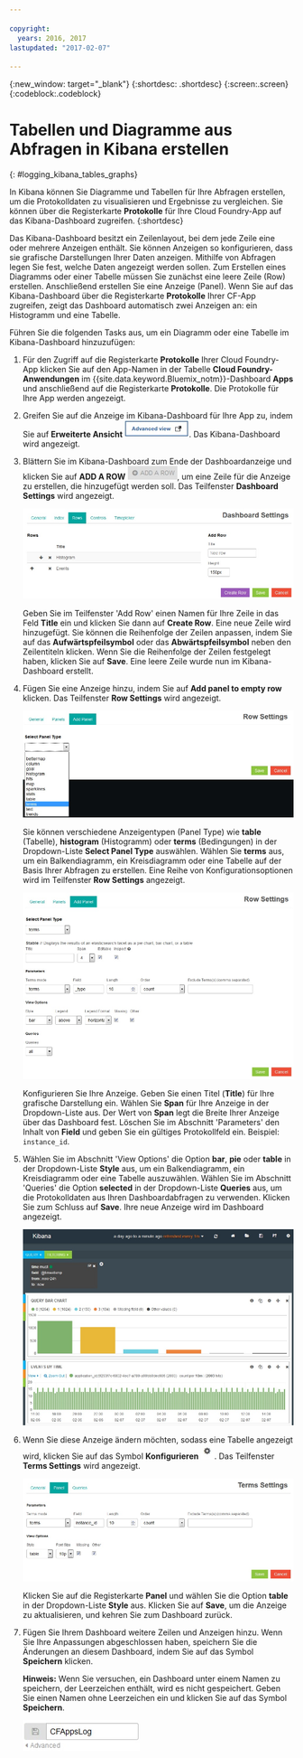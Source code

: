 ```yaml
---

copyright:
  years: 2016, 2017
lastupdated: "2017-02-07"

---
```


<!-- Common attributes used in the template are defined as follows: -->
{:new_window: target="_blank"}
{:shortdesc: .shortdesc}
{:screen:.screen}
{:codeblock:.codeblock}

<!-- Additional task topic: OPTIONAL
This is the template for additional task topics that are needed beyond the basic tasks in the getting started index.md.  As needed, other task topics can be included, with titles such as "Configuring x", "Administering y", "Managing z", etc. This topic is a peer of the getting started index.md in the <servicename>.ditamap. This topic can have one level of children and they also can be referenced in <servicename>.ditamap -->

# Tabellen und Diagramme aus Abfragen in Kibana erstellen
<!-- for example, Uploading your data -->
{: #logging_kibana_tables_graphs}
<!-- Provide an appropriate ID above -->

<!-- The short description section should include a sentence describing why this task is needed. For search engine optimization, include the service long name and "Bluemix". For example: -->

In Kibana können Sie Diagramme und Tabellen für Ihre Abfragen erstellen, um die Protokolldaten zu visualisieren und Ergebnisse zu vergleichen. Sie können über die Registerkarte **Protokolle** für Ihre Cloud Foundry-App auf das Kibana-Dashboard zugreifen.
{:shortdesc}

<!-- Include a sentence to briefly introduce the steps/subtopics. Example: -->
Das Kibana-Dashboard besitzt ein Zeilenlayout, bei dem jede Zeile eine oder mehrere Anzeigen enthält. Sie können Anzeigen so konfigurieren, dass sie grafische Darstellungen Ihrer Daten anzeigen. Mithilfe von Abfragen legen Sie fest, welche Daten angezeigt werden sollen. Zum Erstellen eines Diagramms oder einer Tabelle müssen Sie zunächst eine leere Zeile (Row) erstellen. Anschließend erstellen Sie eine Anzeige (Panel). Wenn Sie auf das Kibana-Dashboard über die Registerkarte **Protokolle** Ihrer CF-App zugreifen, zeigt das Dashboard automatisch zwei Anzeigen an: ein Histogramm und eine Tabelle.

Führen Sie die folgenden Tasks aus, um ein Diagramm oder eine Tabelle im Kibana-Dashboard hinzuzufügen:

1. Für den Zugriff auf die Registerkarte **Protokolle** Ihrer Cloud Foundry-App klicken Sie auf den App-Namen in der Tabelle **Cloud Foundry-Anwendungen** im {{site.data.keyword.Bluemix_notm}}-Dashboard **Apps** und anschließend auf die Registerkarte **Protokolle**. Die Protokolle für Ihre App werden angezeigt.

2. Greifen Sie auf die Anzeige im Kibana-Dashboard für Ihre App zu, indem Sie auf **Erweiterte Ansicht** ![Link für erweiterte Ansicht](images/logging_advanced_view.jpg). Das Kibana-Dashboard wird angezeigt.

3. Blättern Sie im Kibana-Dashboard zum Ende der Dashboardanzeige und klicken Sie auf **ADD A ROW** ![Symbol für "Zeile hinzufügen"](images/logging_add_row.jpg), um eine Zeile für die Anzeige zu erstellen, die hinzugefügt werden soll. Das Teilfenster **Dashboard Settings** wird angezeigt. 
	
	![Teilfenster für Dashboardeinstellungen](images/logging_dashboard_settings.jpg)
	
	Geben Sie im Teilfenster 'Add Row' einen Namen für Ihre Zeile in das Feld **Title** ein und klicken Sie dann auf **Create Row**. Eine neue Zeile wird hinzugefügt. Sie können die Reihenfolge der Zeilen anpassen, indem Sie auf das **Aufwärtspfeilsymbol** oder das **Abwärtspfeilsymbol** neben den Zeilentiteln klicken. Wenn Sie die Reihenfolge der Zeilen festgelegt haben, klicken Sie auf **Save**. Eine leere Zeile wurde nun im Kibana-Dashboard erstellt.

4. Fügen Sie eine Anzeige hinzu, indem Sie auf **Add panel to empty row** klicken. Das Teilfenster **Row Settings** wird angezeigt.

    ![Teilfenster für Zeileneinstellungen](images/logging_row_settings.jpg)
	
	Sie können verschiedene Anzeigentypen (Panel Type) wie **table** (Tabelle), **histogram** (Histogramm) oder **terms** (Bedingungen) in der Dropdown-Liste **Select Panel Type** auswählen. Wählen Sie **terms** aus, um ein Balkendiagramm, ein Kreisdiagramm oder eine Tabelle auf der Basis Ihrer Abfragen zu erstellen. Eine Reihe von Konfigurationsoptionen wird im Teilfenster **Row Settings** angezeigt.
	
	![Anzeige im Teilfenster für Zeileneinstellungen hinzufügen](images/logging_add_panel.jpg)
	
	Konfigurieren Sie Ihre Anzeige. Geben Sie einen Titel (**Title**) für Ihre grafische Darstellung ein. Wählen Sie **Span** für Ihre Anzeige in der Dropdown-Liste aus. Der Wert von **Span** legt die Breite Ihrer Anzeige über das Dashboard fest. Löschen Sie im Abschnitt 'Parameters' den Inhalt von **Field** und geben Sie ein gültiges Protokollfeld ein. Beispiel: `instance_id`. 

5. Wählen Sie im Abschnitt 'View Options' die Option **bar**, **pie** oder **table** in der Dropdown-Liste **Style** aus, um ein Balkendiagramm, ein Kreisdiagramm oder eine Tabelle auszuwählen. Wählen Sie im Abschnitt 'Queries' die Option **selected** in der Dropdown-Liste **Queries** aus, um die Protokolldaten aus Ihren Dashboardabfragen zu verwenden. Klicken Sie zum Schluss auf **Save**. Ihre neue Anzeige wird im Dashboard angezeigt.

	![Dashboard mit Anzeige eines Balkendiagramms](images/logging_bar_chart_panel.jpg)
	
6. Wenn Sie diese Anzeige ändern möchten, sodass eine Tabelle angezeigt wird, klicken Sie auf das Symbol **Konfigurieren** ![Symbol für Konfigurieren](images/logging_dashboard_config_panel.jpg). Das Teilfenster **Terms Settings** wird angezeigt. 

	![Teilfenster für Bedingungseinstellungen](images/logging_terms_settings.jpg)
	
	Klicken Sie auf die Registerkarte **Panel** und wählen Sie die Option **table** in der Dropdown-Liste **Style** aus. Klicken Sie auf **Save**, um die Anzeige zu aktualisieren, und kehren Sie zum Dashboard zurück.

7. Fügen Sie Ihrem Dashboard weitere Zeilen und Anzeigen hinzu. Wenn Sie Ihre Anpassungen abgeschlossen haben, speichern Sie die Änderungen an diesem Dashboard, indem Sie auf das Symbol **Speichern** klicken.

    **Hinweis:** Wenn Sie versuchen, ein Dashboard unter einem Namen zu speichern, der Leerzeichen enthält, wird es nicht gespeichert. Geben Sie einen Namen ohne Leerzeichen ein und klicken Sie auf das Symbol **Speichern**.

    ![Name zum Speichern des Dashboards](images/logging_save_dashboard.jpg)


